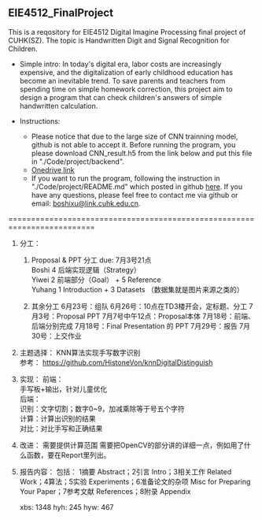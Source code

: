## EIE4512_FinalProject
This is a reqository for EIE4512 Digital Imagine Processing final project of CUHK(SZ). The topic is Handwritten Digit and Signal Recognition for Children.

* Simple intro: In today's digital era, labor costs are increasingly expensive, and the digitalization of early childhood education has become an inevitable trend. To save parents and teachers from spending time on simple homework correction, this project aim to design a program that can check children's answers of simple handwritten calculation.


* Instructions:
  * Please notice that due to the large size of CNN trainning model, github is not able to accept it. Before running the program, you please download CNN_result.h5 from the link below and put this file in "./Code/project/backend".
   * [Onedrive link](https://cuhko365-my.sharepoint.com/:u:/g/personal/122040075_link_cuhk_edu_cn/Edz4lPUiOQFBgy5NnlrEyoABy87t7d9Z0Oi9ZbqpzYSCkg?e=0ihKHj)
  * If you want to run the program, following the instruction in "./Code/project/README.md" which posted in github [here](https://github.com/xh2002/EIE4512_FinalProject/blob/master/Code/project/README.md). If you have any questions, please feel free to contact me via github or email: boshixu@link.cuhk.edu.cn.


=========================================================================

1. 分工： 
   1. Proposal & PPT 分工 due: 7月3号21点  
  Boshi 4 后端实现逻辑（Strategy）  
  Yiwei 2 前端部分（Goal） + 5 Reference  
  Yuhang 1 Introduction + 3 Datasets （数据集就是图片来源之类的）

   2. 其余分工
   6月23号：组队
   6月26号：10点在TD3楼开会，定标题、分工
   7月3号：Proposal PPT
   7月7号中午12点：Proposal本体
   7月18号：前端、后端分别完成
   7月18号：Final Presentation 的 PPT
   7月29号：报告
   7月30号：上交作业


2. 主题选择：
  KNN算法实现手写数字识别 <br>
  参考：
  https://github.com/HistoneVon/knnDigitalDistinguish

3. 实现：
  前端：  
    手写板+输出，针对儿童优化  
  后端：  
    识别：文字切割；数字0~9，加减乘除等于号五个字符  
    计算：计算出识别的结果  
    对比：对比手写和正确结果  
  
4. 改进：
   需要提供计算范围
   需要把OpenCV的部分讲的详细一点，例如用了什么函数，要在Report里列出。

5. 报告内容： 
   包括：
   1摘要 Abstract；2引言 Intro；3相关工作 Related Work；4算法；5实验 Experiments；6准备论文的杂项 Misc for Preparing Your Paper；7参考文献 References；8附录 Appendix
   
   xbs: 1348
   hyh: 245
   hyw: 467



   
   
   

